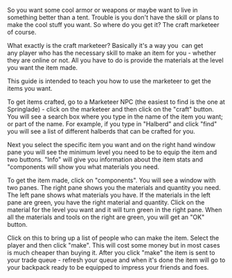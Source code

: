 So you want some cool armor or weapons or maybe want to live in something better than a tent. Trouble is you don't have the skill or plans to make the cool stuff you want. So where do you get it? The craft marketeer of course.

What exactly is the craft marketeer? Basically it's a way you  can get any player who has the necessary skill to make an item for you - whether they are online or not. All you have to do is provide the materials at the level you want the item made.

This guide is intended to teach you how to use the marketeer to get the items you want.

To get items crafted, go to a Marketeer NPC (the easiest to find is the one at Springlade) - click on the marketeer and then click on the "craft" button. You will see a search box where you type in the name of the item you want; or part of the name. For example, if you type in "Halberd" and click "find" you will see a list of different halberds that can be crafted for you.

Next you select the specific item you want and on the right hand window pane you will see the minimum level you need to be to equip the item and two buttons. "Info" will give you information about the item stats and "components will show you what materials you need.

To get the item made, click on "components". You will see a window with two panes. The right pane shows you the materials and quantity you need. The left pane shows what materials you have. If the materials in the left pane are green, you have the right material and quantity. Click on the material for the level you want and it will turn green in the right pane. When all the materials and tools on the right are green, you will get an "OK" button.

Click on this to bring up a list of people who can make the item. Select the player and then click "make". This will cost some money but in most cases is much cheaper than buying it. After you click "make" the item is sent to your trade queue - refresh your queue and when it's done the item will go to your backpack ready to be equipped to impress your friends and foes.